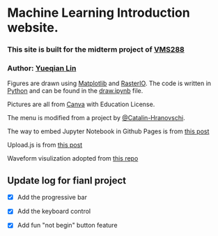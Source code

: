 # Machine Learning Introduction website.

### This site is built for the midterm project of [VMS288](https://kalexandrite.github.io/)

### Author: [Yueqian Lin](mailto:yueqian.lin@dukekunshan.edu.cn)


Figures are drawn using [Matplotlib](https://matplotlib.org/)
and [RasterIO](https://rasterio.readthedocs.io/en/latest/). The code is written in [Python](https://www.python.org/) and can be found in the [draw.ipynb](https://github.com/linyueqian/ml_intro/blob/master/draw.ipynb) file.

Pictures are all from [Canva](https://www.canva.com/) with Education License.

The menu is modified from a project by [@Catalin-Hranovschi](https://codepen.io/Catalin-Hranovschi/pen/ydogWP?editors=1100).

The way to embed Jupyter Notebook in Github Pages is from [this post](https://elc.github.io/posts/embed-interactive-notebooks/)

Upload.js is from [this post](https://upload.io/upload-js)

Waveform visulization adopted from [this repo](https://github.com/gg-1414/music-visualizer)
## Update log for fianl project

- [x] Add the progressive bar
- [x] Add the keyboard control
- [x] Add fun "not begin" button feature

